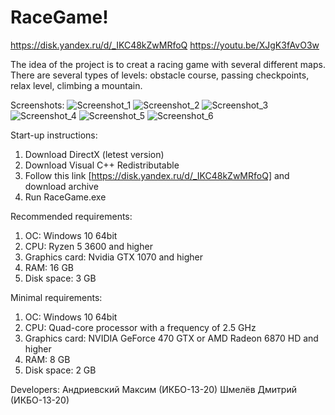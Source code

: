 # RaceGame!
https://disk.yandex.ru/d/_IKC48kZwMRfoQ
https://youtu.be/XJgK3fAvO3w

The idea of the project is to creat a racing game with several different maps. There are several types of levels: obstacle course, passing checkpoints, relax level, climbing a mountain. 

Screenshots:
![Screenshot_1](https://user-images.githubusercontent.com/56740309/111509318-a8e1a300-875d-11eb-8be6-919b8d4e53de.png)
![Screenshot_2](https://user-images.githubusercontent.com/56740309/111509461-cf074300-875d-11eb-8df8-72487db1b986.png)
![Screenshot_3](https://user-images.githubusercontent.com/56740309/111509329-aaab6680-875d-11eb-8557-c3947aac9808.png)
![Screenshot_4](https://user-images.githubusercontent.com/56740309/111509332-abdc9380-875d-11eb-8abd-ac1c3189139b.png)
![Screenshot_5](https://user-images.githubusercontent.com/56740309/111509337-ad0dc080-875d-11eb-8897-c5d14e78b51f.png)
![Screenshot_6](https://user-images.githubusercontent.com/56740309/111509342-ae3eed80-875d-11eb-975b-d915ad4d83df.png)

Start-up instructions: 
1. Download DirectX (letest version)
2. Download Visual C++ Redistributable
3. Follow this link [https://disk.yandex.ru/d/_IKC48kZwMRfoQ] and download archive
4. Run RaceGame.exe

Recommended requirements:
1. OC: Windows 10 64bit
2. CPU: Ryzen 5 3600 and higher
3. Graphics card: Nvidia GTX 1070 and higher
4. RAM: 16 GB 
5. Disk space: 3 GB

Minimal requirements:
1. OC: Windows 10 64bit
2. CPU: Quad-core processor with a frequency of 2.5 GHz
3. Graphics card: NVIDIA GeForce 470 GTX or AMD Radeon 6870 HD and higher
4. RAM: 8 GB 
5. Disk space: 2 GB

Developers: 
Андриевский Максим (ИКБО-13-20)
Шмелёв Дмитрий (ИКБО-13-20)
